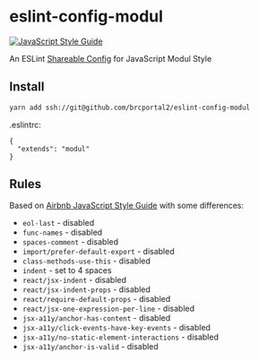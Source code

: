 # eslint-config-modul

[![JavaScript Style Guide](https://img.shields.io/badge/code_style-modul-brightgreen.svg)](https://github.com/brcportal2/eslint-config-modul)

An ESLint [Shareable Config](http://eslint.org/docs/developer-guide/shareable-configs) for JavaScript Modul Style

## Install

```bash
yarn add ssh://git@github.com/brcportal2/eslint-config-modul
```

.eslintrc:
```
{
  "extends": "modul"
}
```

## Rules

Based on [Airbnb JavaScript Style Guide](https://github.com/airbnb/javascript) with some differences:

- `eol-last` - disabled
- `func-names` - disabled
- `spaces-comment` - disabled
- `import/prefer-default-export` - disabled
- `class-methods-use-this` - disabled
- `indent` - set to 4 spaces
- `react/jsx-indent` - disabled
- `react/jsx-indent-props` - disabled
- `react/require-default-props` - disabled
- `react/jsx-one-expression-per-line` - disabled
- `jsx-a11y/anchor-has-content` - disabled
- `jsx-a11y/click-events-have-key-events` - disabled
- `jsx-a11y/no-static-element-interactions` - disabled
- `jsx-a11y/anchor-is-valid` - disabled